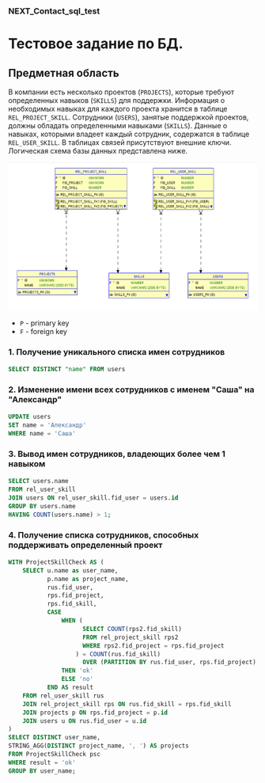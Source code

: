 ### NEXT_Contact_sql_test

# Тестовое задание по БД.
## Предметная область
В компании есть несколько проектов (`PROJECTS`), которые требуют определенных навыков (`SKILLS`) для поддержки. Информация о необходимых навыках для каждого проекта хранится в таблице `REL_PROJECT_SKILL`. Сотрудники (`USERS`), занятые поддержкой проектов, должны обладать определенными навыками (`SKILLS`). Данные о навыках, которыми владеет каждый сотрудник, содержатся в таблице `REL_USER_SKILL`. В таблицах связей присутствуют внешние ключи. Логическая схема базы данных представлена ниже.

<img src="https://github.com/ModuleB/NEXT_Contact_sql_test/blob/main/image.png" height="300">

- `P` - primary key
- `F` - foreign key

### 1. Получение уникального списка имен сотрудников
```sql
SELECT DISTINCT "name" FROM users
```

### 2. Изменение имени всех сотрудников с именем "Саша" на "Александр"
```sql
UPDATE users
SET name = 'Александр'
WHERE name = 'Саша'
```

### 3. Вывод имен сотрудников, владеющих более чем 1 навыком
```sql
SELECT users.name
FROM rel_user_skill
JOIN users ON rel_user_skill.fid_user = users.id  
GROUP BY users.name
HAVING COUNT(users.name) > 1;
```

### 4. Получение списка сотрудников, способных поддерживать определенный проект
```sql
WITH ProjectSkillCheck AS (
    SELECT u.name as user_name, 
           p.name as project_name,
           rus.fid_user,
           rps.fid_project,
           rps.fid_skill,
           CASE 
               WHEN (
                     SELECT COUNT(rps2.fid_skill)
                     FROM rel_project_skill rps2
                     WHERE rps2.fid_project = rps.fid_project
                   ) = COUNT(rus.fid_skill)
                     OVER (PARTITION BY rus.fid_user, rps.fid_project)
               THEN 'ok' 
               ELSE 'no' 
           END AS result
    FROM rel_user_skill rus
    JOIN rel_project_skill rps ON rus.fid_skill = rps.fid_skill
    JOIN projects p ON rps.fid_project = p.id
    JOIN users u ON rus.fid_user = u.id
)
SELECT DISTINCT user_name,
STRING_AGG(DISTINCT project_name, ', ') AS projects
FROM ProjectSkillCheck psc
WHERE result = 'ok'
GROUP BY user_name;
```

